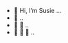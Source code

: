- 👋 Hi, I’m Susie ...
- 👋 ..
- 👋 👋 ..
- 👋 👋 👋 ..

<!---
susj0/susj0 is a ✨ special ✨ repository because its `README.md` (this file) appears on your GitHub profile.
You can click the Preview link to take a look at your changes.
--->
